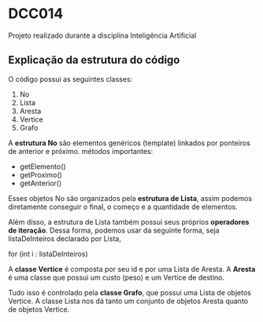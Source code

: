 # DCC014
Projeto realizado durante a disciplina Inteligência Artificial

## Explicação da estrutura do código

O código possui as seguintes classes:

1. No
2. Lista
3. Aresta
4. Vertice
5. Grafo

A **estrutura No** são elementos genéricos (template) linkados por ponteiros de anterior e próximo. 
métodos importantes:
- getElemento()
- getProximo()
- getAnterior()

Esses objetos No são organizados pela **estrutura de Lista**, assim podemos diretamente conseguir o final, o começo e a quantidade de elementos.

Além disso, a estrutura de Lista também possui seus próprios **operadores de iteração**. Dessa forma, podemos usar da seguinte forma, seja listaDeInteiros declarado por Lista<int>,

for (int i : listaDeInteiros)

A **classe Vertice** é composta por seu id e por uma Lista de Aresta. A **Aresta** é uma classe que possui um custo (peso) e um Vertice de destino.

Tudo isso é controlado pela **classe Grafo**, que possui uma Lista de objetos Vertice. A classe Lista nos dá tanto um conjunto de objetos Aresta quanto de objetos Vertice.


